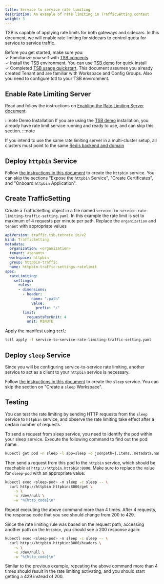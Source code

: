 ```yaml
---
title: Service to service rate limiting
description: An example of rate limiting in TrafficSetting context
weight: 3
---
```


TSB is capable of applying rate limits for both gateways and sidecars. In this document, we will enable rate limiting for sidecars to control quota for service to service traffic.

Before you get started, make sure you: <br />
✓ Familiarize yourself with [TSB concepts](../../concepts/toc) <br />
✓ Install the TSB environment. You can use [TSB demo](../../setup/self_managed/demo-installation) for quick install<br />
✓ Completed [TSB usage quickstart](../../quickstart). This document assumes you already created Tenant and are familiar with Workspace and Config Groups. Also you need to configure tctl to your TSB environment.<br/>

## Enable Rate Limiting Server

Read and follow the instructions on [Enabling the Rate Limiting Server document](./internal_rate_limiting).

:::note Demo Installation
If you are using the [TSB demo](../../setup/self_managed/demo-installation) installation, you already have rate limit service running and ready to use, and can skip this section.
:::note

If you intend to use the same rate limiting server in a multi-cluster setup, all clusters must point to the same [Redis backend and domain](../../refs/install/controlplane/v1alpha1/spec#ratelimitserver )

## Deploy `httpbin` Service

Follow [the instructions in this document](../../reference/samples/httpbin) to create the `httpbin` service. You can skip the sections "Expose the `httpbin` Service", "Create Certificates", and "Onboard `httpbin` Application".

## Create TrafficSetting

Create a TrafficSetting object in a file named `service-to-service-rate-limiting-traffic-setting.yaml`. In this example the rate limit is set to maximum of 4 requests per minute per path. Replace the `organization` and `tenant` with appropriate values

```yaml
apiVersion: traffic.tsb.tetrate.io/v2
kind: TrafficSetting
metadata:
  organization: <organization>
  tenant: <tenant>
  workspace: httpbin
  group: httpbin-traffic
  name: httpbin-traffic-settings-ratelimit
spec:
  rateLimiting:
    settings:
      rules:
      - dimensions:
        - header:
            name: ":path"
            value: 
              prefix: "/"
        limit:
          requestsPerUnit: 4
          unit: MINUTE
```

Apply the manifest using `tctl`:

```bash
tctl apply -f service-to-service-rate-limiting-traffic-setting.yaml
```

## Deploy `sleep` Service

Since you will be configuring service-to-service rate limiting, another service to act as a client to your `httpbin` service is necessary.

Follow [the instructions in this document](../../reference/samples/sleep_service) to create the `sleep` service. You can skip the section on "Create a `sleep` Workspace".

## Testing

You can test the rate limiting by sending HTTP requests from the `sleep` service to `httpbin` service, and observe the rate limiting take effect after a certain number of requests.

To send a request from sleep service, you need to identify the pod within your sleep service.
Execute the following command to find out the pod name:

```bash
kubectl get pod -n sleep -l app=sleep -o jsonpath={.items..metadata.name}
```

Then send a request from this pod to the `httpbin` service, which should be reachable at `http://httpbin.httpbin:8000`. Make sure to replace the value for `sleep-pod` with an appropriate value:

```bash
kubectl exec <sleep-pod> -n sleep -c sleep -- \
  curl http://httpbin.httpbin:8000/get \
    -s \
    -o /dev/null \
    -w "%{http_code}\n"
```

Repeat executing the above command more than 4 times. After 4 requests, the response code that you see should change from 200 to 429.

Since the rate limiting rule was based on the request path, accessing another path on the `httpbin`, you should see a 200 response again:

```bash
kubectl exec <sleep-pod> -n sleep -c sleep -- \
  curl http://httpbin.httpbin:8000/headers \
    -s \
    -o /dev/null \
    -w "%{http_code}\n"
```

Similar to the previous example, repeating the above command more than 4 times should result in the rate limiting activating, and you should start getting a 429 instead of 200.
